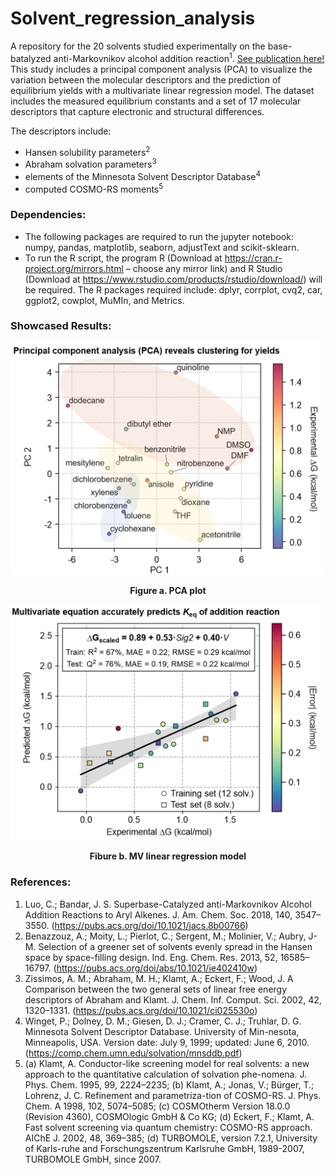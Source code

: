 # Solvent_regression_analysis
A repository for the 20 solvents studied experimentally on the base-batalyzed anti-Markovnikov alcohol addition reaction<sup>1</sup>. [See publication here!](https://doi.org/10.1021/jacs.1c13397) This study includes a principal component analysis (PCA) to visualize the variation between the molecular descriptors and the prediction of equilibrium yields with a multivariate linear regression model. The dataset includes the measured equilibrium constants and a set of 17 molecular descriptors that capture electronic and structural differences. 

The descriptors include: 
* Hansen solubility parameters<sup>2</sup>
* Abraham solvation parameters<sup>3</sup> 
* elements of the Minnesota Solvent Descriptor Database<sup>4</sup>
* computed COSMO-RS moments<sup>5</sup>

### Dependencies:
* The following packages are required to run the jupyter notebook: numpy, pandas, matplotlib, seaborn, adjustText and scikit-sklearn.
* To run the R script, the program R (Download at https://cran.r-project.org/mirrors.html – choose any mirror link) and R Studio (Download at https://www.rstudio.com/products/rstudio/download/) will be required. The R packages required include: dplyr, corrplot, cvq2, car, ggplot2, cowplot, MuMIn, and Metrics.


### Showcased Results:
<img src="PCA.png" style="margin:auto" width="500"/>
<p style="text-align: center">
    <b>Figure a. PCA plot</b>
</p>

<img src="MVR.png" style="margin:auto" width="500"/>
<p style="text-align: center">
    <b>Fibure b. MV linear regression model</b>
</p>


### References:
1. Luo, C.; Bandar, J. S. Superbase-Catalyzed anti-Markovnikov Alcohol Addition Reactions to Aryl Alkenes. J. Am. Chem. Soc. 2018, 140, 3547–3550. (https://pubs.acs.org/doi/10.1021/jacs.8b00766)
2. Benazzouz, A.; Moity, L.; Pierlot, C.; Sergent, M.; Molinier, V.; Aubry, J-M. Selection of a greener set of solvents evenly spread in the Hansen space by space-filling design. Ind. Eng. Chem. Res. 2013, 52, 16585–16797. (https://pubs.acs.org/doi/abs/10.1021/ie402410w)
3. Zissimos, A. M.; Abraham, M. H.; Klamt, A.; Eckert, F.; Wood, J. A Comparison between the two general sets of linear free energy descriptors of Abraham and Klamt. J. Chem. Inf. Comput. Sci. 2002, 42, 1320–1331. (https://pubs.acs.org/doi/10.1021/ci025530o)
4. Winget, P.; Dolney, D. M.; Giesen, D. J.; Cramer, C. J.; Truhlar, D. G. Minnesota Solvent Descriptor Database. University of Min-nesota, Minneapolis, USA. Version date: July 9, 1999; updated: June 6, 2010. (https://comp.chem.umn.edu/solvation/mnsddb.pdf)
5. (a) Klamt, A. Conductor-like screening model for real solvents: a new approach to the quantitative calculation of solvation phe-nomena. J. Phys. Chem. 1995, 99, 2224–2235; (b) Klamt, A.; Jonas, V.; Bürger, T.; Lohrenz, J. C. Refinement and parametriza-tion of COSMO-RS. J. Phys. Chem. A 1998, 102, 5074–5085; (c) COSMOtherm Version 18.0.0 (Revision 4360), COSMOlogic GmbH & Co KG; (d) Eckert, F.; Klamt, A. Fast solvent screening via quantum chemistry: COSMO-RS approach. AIChE J. 2002, 48, 369–385; (d) TURBOMOLE, version 7.2.1, University of Karls-ruhe and Forschungszentrum Karlsruhe GmbH, 1989-2007, TURBOMOLE GmbH, since 2007. 
